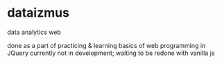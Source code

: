 # dataizmus
data analytics web 

done as a part of practicing & learning basics of web programming in JQuery
currently not in development; waiting to be redone with vanilla js

